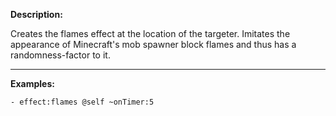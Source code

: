**Description:** 

Creates the flames effect at the location of the targeter. Imitates the appearance of Minecraft's mob spawner block flames and thus has a randomness-factor to it.

---

**Examples:**

```
- effect:flames @self ~onTimer:5
```